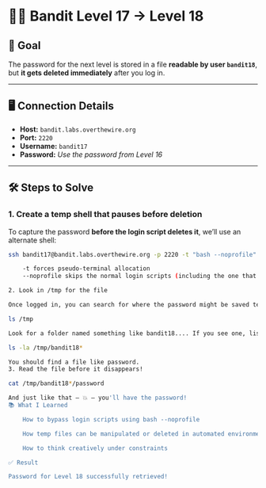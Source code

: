 # 🕵️‍♂️ Bandit Level 17 → Level 18

## 🎯 Goal

The password for the next level is stored in a file **readable by user `bandit18`**, but **it gets deleted immediately** after you log in.

---

## 🖥️ Connection Details

- **Host:** `bandit.labs.overthewire.org`
- **Port:** `2220`
- **Username:** `bandit17`
- **Password:** _Use the password from Level 16_

---

## 🛠️ Steps to Solve

### 1. Create a temp shell that pauses before deletion

To capture the password **before the login script deletes it**, we’ll use an alternate shell:

```bash
ssh bandit17@bandit.labs.overthewire.org -p 2220 -t "bash --noprofile"

    -t forces pseudo-terminal allocation
    --noprofile skips the normal login scripts (including the one that deletes the file)

2. Look in /tmp for the file

Once logged in, you can search for where the password might be saved temporarily. Try this:

ls /tmp

Look for a folder named something like bandit18.... If you see one, list its contents:

ls -la /tmp/bandit18*

You should find a file like password.
3. Read the file before it disappears!

cat /tmp/bandit18*/password

And just like that — 💥 — you'll have the password!
📚 What I Learned

    How to bypass login scripts using bash --noprofile

    How temp files can be manipulated or deleted in automated environments

    How to think creatively under constraints

✅ Result

Password for Level 18 successfully retrieved!

